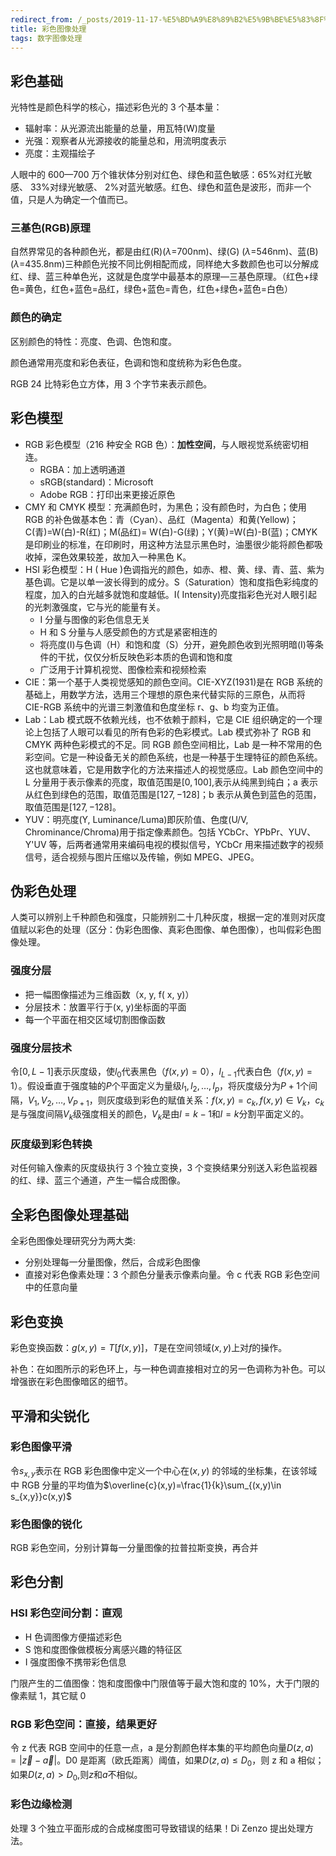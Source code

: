 ```yaml
---
redirect_from: /_posts/2019-11-17-%E5%BD%A9%E8%89%B2%E5%9B%BE%E5%83%8F%E5%A4%84%E7%90%86/
title: 彩色图像处理
tags: 数字图像处理
---
```


## 彩色基础

光特性是颜色科学的核心，描述彩色光的 3 个基本量：

- 辐射率：从光源流出能量的总量，用瓦特(W)度量
- 光强：观察者从光源接收的能量总和，用流明度表示
- 亮度：主观描绘子

人眼中的 600—700 万个锥状体分别对红色、绿色和蓝色敏感：65%对红光敏感、 33%对绿光敏感、 2%对蓝光敏感。红色、绿色和蓝色是波形，而非一个值，只是人为确定一个值而已。

### 三基色(RGB)原理

自然界常见的各种颜色光，都是由红(R)($\lambda$=700nm)、绿(G) ($\lambda$=546nm)、蓝(B)($\lambda$=435.8nm)三种颜色光按不同比例相配而成，同样绝大多数颜色也可以分解成红、绿、蓝三种单色光，这就是色度学中最基本的原理—三基色原理。（红色+绿色=黄色，红色+蓝色=品红，绿色+蓝色=青色，红色+绿色+蓝色=白色）

### 颜色的确定

区别颜色的特性：亮度、色调、色饱和度。

颜色通常用亮度和彩色表征，色调和饱和度统称为彩色色度。

RGB 24 比特彩色立方体，用 3 个字节来表示颜色。

## 彩色模型

- RGB 彩色模型（216 种安全 RGB 色）：**加性空间**，与人眼视觉系统密切相连。
  - RGBA：加上透明通道
  - sRGB(standard)：Microsoft
  - Adobe RGB：打印出来更接近原色
- CMY 和 CMYK 模型：充满颜色时，为黑色；没有颜色时，为白色；使用 RGB 的补色做基本色：青（Cyan）、品红（Magenta）和黄(Yellow)；C(青)=W(白)-R(红)；M(品红)= W(白)-G(绿)；Y(黄)=W(白)-B(蓝)；CMYK 是印刷业的标准，在印刷时，用这种方法显示黑色时，油墨很少能将颜色都吸收掉，深色效果较差，故加入一种黑色 K。
- HSI 彩色模型：H ( Hue )色调指光的颜色，如赤、橙、黄、绿、青、蓝、紫为基色调。它是以单一波长得到的成分。S（Saturation）饱和度指色彩纯度的程度，加入的白光越多就饱和度越低。I( Intensity)亮度指彩色光对人眼引起的光刺激强度，它与光的能量有关。
  - I 分量与图像的彩色信息无关
  - H 和 S 分量与人感受颜色的方式是紧密相连的
  - 将亮度(I)与色调（H）和饱和度（S）分开，避免颜色收到光照明暗(I)等条件的干扰，仅仅分析反映色彩本质的色调和饱和度
  - 广泛用于计算机视觉、图像检索和视频检索
- CIE：第一个基于人类视觉感知的颜色空间。CIE-XYZ(1931)是在 RGB 系统的基础上，用数学方法，选用三个理想的原色来代替实际的三原色，从而将 CIE-RGB 系统中的光谱三刺激值和色度坐标 r、g、b 均变为正值。
- Lab：Lab 模式既不依赖光线，也不依赖于颜料，它是 CIE 组织确定的一个理论上包括了人眼可以看见的所有色彩的色彩模式。Lab 模式弥补了 RGB 和 CMYK 两种色彩模式的不足。同 RGB 颜色空间相比，Lab 是一种不常用的色彩空间。它是一种设备无关的颜色系统，也是一种基于生理特征的颜色系统。这也就意味着，它是用数字化的方法来描述人的视觉感应。Lab 颜色空间中的 L 分量用于表示像素的亮度，取值范围是$[0,100]$,表示从纯黑到纯白；a 表示从红色到绿色的范围，取值范围是$[127,-128]$；b 表示从黄色到蓝色的范围，取值范围是$[127,-128]$。
- YUV：明亮度(Y, Luminance/Luma)即灰阶值、色度(U/V, Chrominance/Chroma)用于指定像素颜色。包括 YCbCr、YPbPr、YUV、Y'UV 等，后两者通常用来编码电视的模拟信号，YCbCr 用来描述数字的视频信号，适合视频与图片压缩以及传输，例如 MPEG、JPEG。

## 伪彩色处理

人类可以辨别上千种颜色和强度，只能辨别二十几种灰度，根据一定的准则对灰度值赋以彩色的处理（区分：伪彩色图像、真彩色图像、单色图像），也叫假彩色图像处理。

### 强度分层

- 把一幅图像描述为三维函数（x, y, f( x, y)）
- 分层技术：放置平行于(x, y)坐标面的平面
- 每一个平面在相交区域切割图像函数

### 强度分层技术

令$[0,L-1]$表示灰度级，使$l_0$代表黑色（$f(x,y)=0$），$l_{L-1}$代表白色（$f(x,y)=1$）。假设垂直于强度轴的$P$个平面定义为量级$l_1,l_2,\dots,l_p$，将灰度级分为$P+1$个间隔，$V_1,V_2,\dots,V_{P+1}$，则灰度级到彩色的赋值关系：$f(x,y)=c_k,f(x,y)\in V_k$，$c_k$是与强度间隔$V_k$级强度相关的颜色，$V_k$是由$l=k-1$和$l=k$分割平面定义的。

### 灰度级到彩色转换

对任何输入像素的灰度级执行 3 个独立变换，3 个变换结果分别送入彩色监视器的红、绿、蓝三个通道，产生一幅合成图像。

## 全彩色图像处理基础

全彩色图像处理研究分为两大类:

- 分别处理每一分量图像，然后，合成彩色图像
- 直接对彩色像素处理：3 个颜色分量表示像素向量。令 c 代表 RGB 彩色空间中的任意向量

## 彩色变换

彩色变换函数：$g(x,y)=T[f(x,y)]$，$T$是在空间领域$(x,y)$上对$f$的操作。

补色：在如图所示的彩色环上，与一种色调直接相对立的另一色调称为补色。可以增强嵌在彩色图像暗区的细节。

## 平滑和尖锐化

### 彩色图像平滑

令$s_{x,y}$表示在 RGB 彩色图像中定义一个中心在$(x, y)$
的邻域的坐标集，在该邻域中 RGB 分量的平均值为$\overline{c}(x,y)=\frac{1}{k}\sum_{(x,y)\in s_{x,y}}c(x,y)$

### 彩色图像的锐化

RGB 彩色空间，分别计算每一分量图像的拉普拉斯变换，再合并

## 彩色分割

### HSI 彩色空间分割：直观

- H 色调图像方便描述彩色
- S 饱和度图像做模板分离感兴趣的特征区
- I 强度图像不携带彩色信息

门限产生的二值图像：饱和度图像中门限值等于最大饱和度的 10%，大于门限的像素赋 1，其它赋 0

### RGB 彩色空间：直接，结果更好

令 z 代表 RGB 空间中的任意一点，a 是分割颜色样本集的平均颜色向量$D(z,a)=|\vec{z}-\vec{a}|$。D0 是距离（欧氏距离）阈值，如果$D(z,a)\le D_0$，则 z 和 a 相似；如果$D(z,a)>D_0$,则$z$和$a$不相似。

### 彩色边缘检测

处理 3 个独立平面形成的合成梯度图可导致错误的结果！Di Zenzo 提出处理方法。
